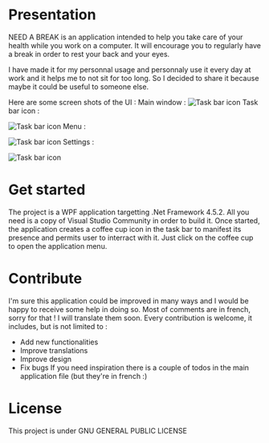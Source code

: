 ﻿# Presentation
NEED A BREAK is an application intended to help you take care of your health while you work on a computer. 
It will encourage you to regularly have a break in order to rest your back and your eyes.

I have made it for my personnal usage and personnaly use it every day at work and it helps me to not sit for too long. So I decided to share it because maybe it could be useful to someone else.

Here are some screen shots of the UI :
Main window :
![Task bar icon](https://nabr.blob.core.windows.net/nab/main.jpg)
Task bar icon : 

![Task bar icon](https://nabr.blob.core.windows.net/nab/taskbar.jpg)
Menu : 

![Task bar icon](https://nabr.blob.core.windows.net/nab/menu.jpg)
Settings :

![Task bar icon](https://nabr.blob.core.windows.net/nab/settings.jpg)

# Get started
The project is a WPF application targetting .Net Framework 4.5.2. All you need is a copy of Visual Studio Community in order to build it.
Once started, the application creates a coffee cup icon in the task bar to manifest its presence and permits user to interract with it. 
Just click on the coffee cup to open the application menu.

# Contribute
I'm sure this application could be improved in many ways and I would be happy to receive some help in doing so. 
Most of comments are in french, sorry for that ! I will translate them soon.
Every contribution is welcome, it includes, but is not limited to :
* Add new functionalities
* Improve translations
* Improve design
* Fix bugs
If you need inspiration there is a couple of todos in the main application file (but they're in french :)

# License
This project is under GNU GENERAL PUBLIC LICENSE
